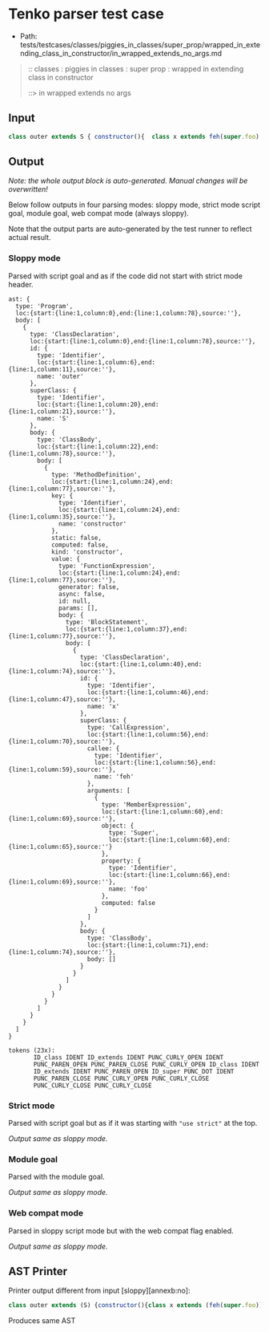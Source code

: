 # Tenko parser test case

- Path: tests/testcases/classes/piggies_in_classes/super_prop/wrapped_in_extending_class_in_constructor/in_wrapped_extends_no_args.md

> :: classes : piggies in classes : super prop : wrapped in extending class in constructor
>
> ::> in wrapped extends no args

## Input

`````js
class outer extends S { constructor(){  class x extends feh(super.foo) { }  }}
`````

## Output

_Note: the whole output block is auto-generated. Manual changes will be overwritten!_

Below follow outputs in four parsing modes: sloppy mode, strict mode script goal, module goal, web compat mode (always sloppy).

Note that the output parts are auto-generated by the test runner to reflect actual result.

### Sloppy mode

Parsed with script goal and as if the code did not start with strict mode header.

`````
ast: {
  type: 'Program',
  loc:{start:{line:1,column:0},end:{line:1,column:78},source:''},
  body: [
    {
      type: 'ClassDeclaration',
      loc:{start:{line:1,column:0},end:{line:1,column:78},source:''},
      id: {
        type: 'Identifier',
        loc:{start:{line:1,column:6},end:{line:1,column:11},source:''},
        name: 'outer'
      },
      superClass: {
        type: 'Identifier',
        loc:{start:{line:1,column:20},end:{line:1,column:21},source:''},
        name: 'S'
      },
      body: {
        type: 'ClassBody',
        loc:{start:{line:1,column:22},end:{line:1,column:78},source:''},
        body: [
          {
            type: 'MethodDefinition',
            loc:{start:{line:1,column:24},end:{line:1,column:77},source:''},
            key: {
              type: 'Identifier',
              loc:{start:{line:1,column:24},end:{line:1,column:35},source:''},
              name: 'constructor'
            },
            static: false,
            computed: false,
            kind: 'constructor',
            value: {
              type: 'FunctionExpression',
              loc:{start:{line:1,column:24},end:{line:1,column:77},source:''},
              generator: false,
              async: false,
              id: null,
              params: [],
              body: {
                type: 'BlockStatement',
                loc:{start:{line:1,column:37},end:{line:1,column:77},source:''},
                body: [
                  {
                    type: 'ClassDeclaration',
                    loc:{start:{line:1,column:40},end:{line:1,column:74},source:''},
                    id: {
                      type: 'Identifier',
                      loc:{start:{line:1,column:46},end:{line:1,column:47},source:''},
                      name: 'x'
                    },
                    superClass: {
                      type: 'CallExpression',
                      loc:{start:{line:1,column:56},end:{line:1,column:70},source:''},
                      callee: {
                        type: 'Identifier',
                        loc:{start:{line:1,column:56},end:{line:1,column:59},source:''},
                        name: 'feh'
                      },
                      arguments: [
                        {
                          type: 'MemberExpression',
                          loc:{start:{line:1,column:60},end:{line:1,column:69},source:''},
                          object: {
                            type: 'Super',
                            loc:{start:{line:1,column:60},end:{line:1,column:65},source:''}
                          },
                          property: {
                            type: 'Identifier',
                            loc:{start:{line:1,column:66},end:{line:1,column:69},source:''},
                            name: 'foo'
                          },
                          computed: false
                        }
                      ]
                    },
                    body: {
                      type: 'ClassBody',
                      loc:{start:{line:1,column:71},end:{line:1,column:74},source:''},
                      body: []
                    }
                  }
                ]
              }
            }
          }
        ]
      }
    }
  ]
}

tokens (23x):
       ID_class IDENT ID_extends IDENT PUNC_CURLY_OPEN IDENT
       PUNC_PAREN_OPEN PUNC_PAREN_CLOSE PUNC_CURLY_OPEN ID_class IDENT
       ID_extends IDENT PUNC_PAREN_OPEN ID_super PUNC_DOT IDENT
       PUNC_PAREN_CLOSE PUNC_CURLY_OPEN PUNC_CURLY_CLOSE
       PUNC_CURLY_CLOSE PUNC_CURLY_CLOSE
`````

### Strict mode

Parsed with script goal but as if it was starting with `"use strict"` at the top.

_Output same as sloppy mode._

### Module goal

Parsed with the module goal.

_Output same as sloppy mode._

### Web compat mode

Parsed in sloppy script mode but with the web compat flag enabled.

_Output same as sloppy mode._

## AST Printer

Printer output different from input [sloppy][annexb:no]:

````js
class outer extends (S) {constructor(){class x extends (feh(super.foo)) {}};}
````

Produces same AST
